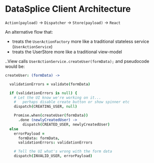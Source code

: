 # DataSplice Client Architecture

`Action(payload)` -> `Dispatcher` -> `Store(payload)` -> `React`


An alternative flow that:

- treats the `UserActionFactory` more like a traditional stateless service (`UserActionService`)
- treats the UserStore more like a traditional view-model

..View calls `UserActionService.createUser(formData);` and pseudocode would be:

```coffeescript
createUser: (formData) ->

  validationErrors = validate(formData)

  if (validationErrors is null) {
    # Let the UI know we're working on it...
    #   perhaps disable create button or show spinner etc
    dispatch(CREATING_USER, null)

    Promise.when(createUser(formData))
      .done (newlyCreatedUser) ->
        dispatch(CREATED_USER, newlyCreatedUser)
  else
    errorPayload =
      formData: formData,
      validationErrors: validationErrors

    # Tell the UI what's wrong with the form data
    dispatch(INVALID_USER, errorPayload)
```

